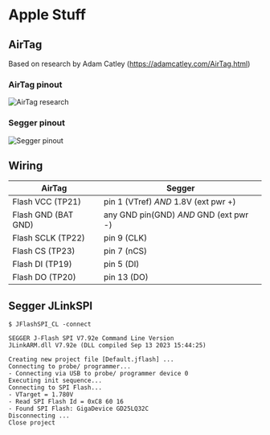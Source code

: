 # Apple Stuff

## AirTag
Based on research by Adam Catley (https://adamcatley.com/AirTag.html)

### AirTag pinout
![AirTag research](https://raw.githubusercontent.com/colinoflynn/airtag-re/master/images/frontside-tpnames.jpg)

### Segger pinout
![Segger pinout](https://c.a.segger.com/fileadmin/images/products/J-Link/Software/pinout-spi-20-pin.gif.webp)

## Wiring
|AirTag|Segger|
|---|---|
|Flash VCC (TP21)|pin 1 (VTref) _AND_ 1.8V (ext pwr +)|
|Flash GND (BAT GND)|any GND pin(GND) _AND_ GND (ext pwr -)|
|Flash SCLK (TP22)|pin 9 (CLK)|
|Flash CS (TP23)|pin 7 (nCS)|
|Flash DI (TP19)|pin 5 (DI)|
|Flash DO (TP20)|pin 13 (DO)|

## Segger JLinkSPI

```
$ JFlashSPI_CL -connect

SEGGER J-Flash SPI V7.92e Command Line Version
JLinkARM.dll V7.92e (DLL compiled Sep 13 2023 15:44:25)

Creating new project file [Default.jflash] ...
Connecting to probe/ programmer...
- Connecting via USB to probe/ programmer device 0
Executing init sequence...
Connecting to SPI Flash...
- VTarget = 1.780V
- Read SPI Flash Id = 0xC8 60 16
- Found SPI Flash: GigaDevice GD25LQ32C
Disconnecting ...
Close project
```

